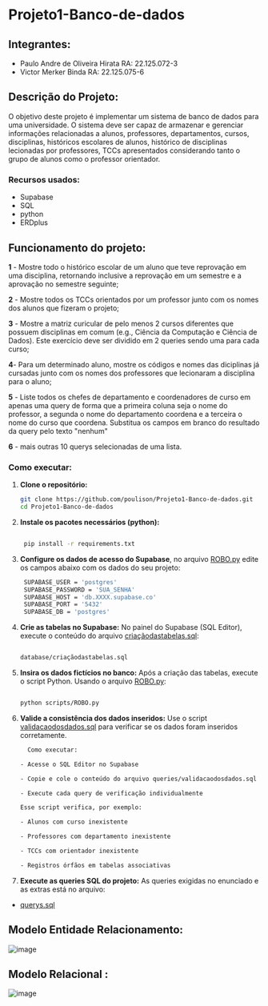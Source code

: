 # Projeto1-Banco-de-dados

## Integrantes:
-  Paulo Andre de Oliveira Hirata RA: 22.125.072-3
-  Victor Merker Binda RA: 22.125.075-6

## Descrição do Projeto:
O objetivo deste projeto é implementar um sistema de banco de dados para uma universidade. O sistema deve ser capaz de armazenar e gerenciar informações relacionadas a alunos, professores, departamentos, cursos, disciplinas, históricos escolares de alunos, histórico de disciplinas lecionadas por professores, TCCs apresentados considerando tanto o grupo de alunos como o professor orientador.

### Recursos usados:
- Supabase
- SQL
- python
- ERDplus

## Funcionamento do projeto:
**1** - Mostre todo o histórico escolar de um aluno que teve reprovação em uma disciplina, retornando inclusive a reprovação em um semestre e a aprovação no semestre seguinte;

**2** - Mostre todos os TCCs orientados por um professor junto com os nomes dos alunos que fizeram o projeto;

**3** - Mostre a matriz curicular de pelo menos 2 cursos diferentes que possuem disciplinas em comum (e.g., Ciência da Computação e Ciência de Dados). Este exercício deve ser dividido em 2 queries sendo uma para cada curso;

**4**- Para um determinado aluno, mostre os códigos e nomes das diciplinas já cursadas junto com os nomes dos professores que lecionaram a disciplina para o aluno;

**5** - Liste todos os chefes de departamento e coordenadores de curso em apenas uma query de forma que a primeira coluna seja o nome do professor, a segunda o nome do departamento coordena e a terceira o nome do curso que coordena. Substitua os campos em branco do 
resultado da query pelo texto "nenhum"

**6** - mais outras 10 querys selecionadas de uma lista.

### Como executar:

1. **Clone o repositório:**
   
   ```bash
   git clone https://github.com/poulison/Projeto1-Banco-de-dados.git
   cd Projeto1-Banco-de-dados
   
2. **Instale os pacotes necessários (python):**
   
   ```bash
   
    pip install -r requirements.txt
   
3. **Configure os dados de acesso do Supabase**, no arquivo [ROBO.py](https://github.com/poulison/Projeto1-Banco-de-dados/blob/main/ROBO.py) edite os campos abaixo com os dados do seu projeto:
   
   ```bash
    SUPABASE_USER = 'postgres'
    SUPABASE_PASSWORD = 'SUA_SENHA'
    SUPABASE_HOST = 'db.XXXX.supabase.co'
    SUPABASE_PORT = '5432'
    SUPABASE_DB = 'postgres'
   
4. **Crie as tabelas no Supabase:** No painel do Supabase (SQL Editor), execute o conteúdo do arquivo [criaçãodastabelas.sql](https://github.com/poulison/Projeto1-Banco-de-dados/blob/main/criaçãodastabelas.sql):
   
    ```bash
 
    database/criaçãodastabelas.sql

5. **Insira os dados fictícios no banco:** Após a criação das tabelas, execute o script Python. Usando o arquivo [ROBO.py](https://github.com/poulison/Projeto1-Banco-de-dados/blob/main/ROBO.py):

   ```bash

   python scripts/ROBO.py

6. **Valide a consistência dos dados inseridos:** Use o script [validacaodosdados.sql](https://github.com/poulison/Projeto1-Banco-de-dados/blob/main/validacaodosdados.sql) para verificar se os dados foram inseridos corretamente.

      ```bash
        Como executar:
      
      - Acesse o SQL Editor no Supabase

      - Copie e cole o conteúdo do arquivo queries/validacaodosdados.sql

      - Execute cada query de verificação individualmente

      Esse script verifica, por exemplo:

      - Alunos com curso inexistente

      - Professores com departamento inexistente

      - TCCs com orientador inexistente

      - Registros órfãos em tabelas associativas
      
6. **Execute as queries SQL do projeto:** As queries exigidas no enunciado e as extras está no arquivo:

- [querys.sql](https://github.com/poulison/Projeto1-Banco-de-dados/blob/main/querys.sql)
   
##  Modelo Entidade Relacionamento:
![image](https://github.com/user-attachments/assets/7f737c81-f79c-4d0a-a186-4d801beeaa9e)


##  Modelo Relacional :
![image](https://github.com/user-attachments/assets/64178ba5-f44d-4180-b06c-e7a420d2d982)


